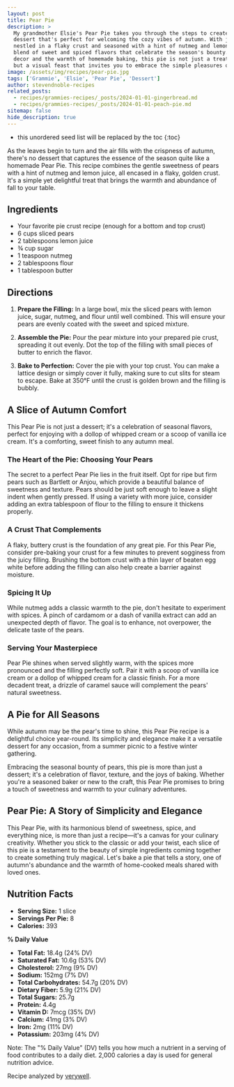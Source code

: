 ```yaml
---
layout: post
title: Pear Pie
description: >
  My grandmother Elsie's Pear Pie takes you through the steps to create a heartwarming
  dessert that's perfect for welcoming the cozy vibes of autumn. With juicy slices of pear
  nestled in a flaky crust and seasoned with a hint of nutmeg and lemon, each bite offers a
  blend of sweet and spiced flavors that celebrate the season's bounty. Surrounded by rustic
  decor and the warmth of homemade baking, this pie is not just a treat for the taste buds
  but a visual feast that invites you to embrace the simple pleasures of fall baking.
image: /assets/img/recipes/pear-pie.jpg
tags: ['Grammie', 'Elsie', 'Pear Pie', 'Dessert']
author: stevendnoble-recipes
related_posts:
  - recipes/grammies-recipes/_posts/2024-01-01-gingerbread.md
  - recipes/grammies-recipes/_posts/2024-01-01-peach-pie.md
sitemap: false
hide_description: true
---
```


* this unordered seed list will be replaced by the toc
{:toc}

As the leaves begin to turn and the air fills with the crispness of autumn, there's no dessert that captures the essence of the season quite like a homemade Pear Pie. This recipe combines the gentle sweetness of pears with a hint of nutmeg and lemon juice, all encased in a flaky, golden crust. It's a simple yet delightful treat that brings the warmth and abundance of fall to your table.

## Ingredients

* Your favorite pie crust recipe (enough for a bottom and top crust)
* 6 cups sliced pears
* 2 tablespoons lemon juice
* ¾ cup sugar
* 1 teaspoon nutmeg
* 2 tablespoons flour
* 1 tablespoon butter

## Directions

1. **Prepare the Filling:** In a large bowl, mix the sliced pears with lemon juice, sugar, nutmeg, and flour until well combined. This will ensure your pears are evenly coated with the sweet and spiced mixture.

2. **Assemble the Pie:** Pour the pear mixture into your prepared pie crust, spreading it out evenly. Dot the top of the filling with small pieces of butter to enrich the flavor.

3. **Bake to Perfection:** Cover the pie with your top crust. You can make a lattice design or simply cover it fully, making sure to cut slits for steam to escape. Bake at 350°F until the crust is golden brown and the filling is bubbly.

## A Slice of Autumn Comfort

This Pear Pie is not just a dessert; it's a celebration of seasonal flavors, perfect for enjoying with a dollop of whipped cream or a scoop of vanilla ice cream. It's a comforting, sweet finish to any autumn meal.

### The Heart of the Pie: Choosing Your Pears

The secret to a perfect Pear Pie lies in the fruit itself. Opt for ripe but firm pears such as Bartlett or Anjou, which provide a beautiful balance of sweetness and texture. Pears should be just soft enough to leave a slight indent when gently pressed. If using a variety with more juice, consider adding an extra tablespoon of flour to the filling to ensure it thickens properly.

### A Crust That Complements

A flaky, buttery crust is the foundation of any great pie. For this Pear Pie, consider pre-baking your crust for a few minutes to prevent sogginess from the juicy filling. Brushing the bottom crust with a thin layer of beaten egg white before adding the filling can also help create a barrier against moisture.

### Spicing It Up

While nutmeg adds a classic warmth to the pie, don't hesitate to experiment with spices. A pinch of cardamom or a dash of vanilla extract can add an unexpected depth of flavor. The goal is to enhance, not overpower, the delicate taste of the pears.

### Serving Your Masterpiece

Pear Pie shines when served slightly warm, with the spices more pronounced and the filling perfectly soft. Pair it with a scoop of vanilla ice cream or a dollop of whipped cream for a classic finish. For a more decadent treat, a drizzle of caramel sauce will complement the pears' natural sweetness.

## A Pie for All Seasons

While autumn may be the pear's time to shine, this Pear Pie recipe is a delightful choice year-round. Its simplicity and elegance make it a versatile dessert for any occasion, from a summer picnic to a festive winter gathering.

Embracing the seasonal bounty of pears, this pie is more than just a dessert; it's a celebration of flavor, texture, and the joys of baking. Whether you're a seasoned baker or new to the craft, this Pear Pie promises to bring a touch of sweetness and warmth to your culinary adventures.

## Pear Pie: A Story of Simplicity and Elegance

This Pear Pie, with its harmonious blend of sweetness, spice, and everything nice, is more than just a recipe—it's a canvas for your culinary creativity. Whether you stick to the classic or add your twist, each slice of this pie is a testament to the beauty of simple ingredients coming together to create something truly magical. Let's bake a pie that tells a story, one of autumn's abundance and the warmth of home-cooked meals shared with loved ones.

## Nutrition Facts

* **Serving Size:** 1 slice
* **Servings Per Pie:** 8
* **Calories:** 393

**% Daily Value**

* **Total Fat:** 18.4g (24% DV)
* **Saturated Fat:** 10.6g (53% DV)
* **Cholesterol:** 27mg (9% DV)
* **Sodium:** 152mg (7% DV)
* **Total Carbohydrates:** 54.7g (20% DV)
* **Dietary Fiber:** 5.9g (21% DV)
* **Total Sugars:** 25.7g
* **Protein:** 4.4g
* **Vitamin D:** 7mcg (35% DV)
* **Calcium:** 41mg (3% DV)
* **Iron:** 2mg (11% DV)
* **Potassium:** 203mg (4% DV)

Note: The "% Daily Value" (DV) tells you how much a nutrient in a serving of food contributes to a daily diet. 2,000 calories a day is used for general nutrition advice.

Recipe analyzed by <a href="https://www.verywellfit.com/recipe-nutrition-analyzer-4157076" target="_blank">verywell</a>.

<script type="application/ld+json">
{
  "@context": "http://schema.org/",
  "@type": "Recipe",
  "name": "Pear Pie",
  "author": {
    "@type": "Person",
    "name": "Steven D Noble"
  },
  "image": "pear-pie.jpg",
  "description": "A homemade Pear Pie recipe that combines the sweetness of pears with nutmeg, wrapped in a flaky, golden crust.",
  "recipeYield": "8 slices",
  "recipeIngredient": [
    "Pie crust",
    "6 cups sliced pears",
    "2 tablespoons lemon juice",
    "¾ cup sugar",
    "1 teaspoon nutmeg",
    "2 tablespoons flour",
    "1 tablespoon butter"
  ],
  "recipeInstructions": [
    "Mix all ingredients except butter.",
    "Pour into pie crust and dot with butter.",
    "Cover with top crust and bake at 350 degrees."
  ],
  "nutrition": {
    "@type": "NutritionInformation",
    "servingSize": "1 slice",
    "calories": "393 calories",
    "fatContent": "18.4g",
    "saturatedFatContent": "10.6g",
    "cholesterolContent": "27mg",
    "sodiumContent": "152mg",
    "carbohydrateContent": "54.7g",
    "fiberContent": "5.9g",
    "sugarContent": "25.7g",
    "proteinContent": "4.4g"
  }
}
</script>
